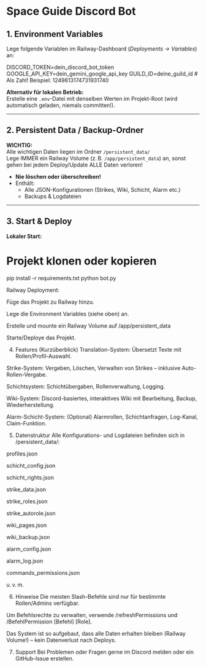 # Space Guide Discord Bot

## 1. Environment Variables

Lege folgende Variablen im Railway-Dashboard (_Deployments → Variables_) an:

DISCORD_TOKEN=dein_discord_bot_token
GOOGLE_API_KEY=dein_gemini_google_api_key
GUILD_ID=deine_guild_id # Als Zahl! Beispiel: 1249813174731931740


**Alternativ für lokalen Betrieb:**  
Erstelle eine `.env`-Datei mit denselben Werten im Projekt-Root (wird automatisch geladen, niemals committen!).

---

## 2. Persistent Data / Backup-Ordner

**WICHTIG:**  
Alle wichtigen Daten liegen im Ordner `/persistent_data/`  
Lege IMMER ein Railway Volume (z. B. `/app/persistent_data`) an, sonst gehen bei jedem Deploy/Update ALLE Daten verloren!

- **Nie löschen oder überschreiben!**
- Enthält:
    - Alle JSON-Konfigurationen (Strikes, Wiki, Schicht, Alarm etc.)
    - Backups & Logdateien

---

## 3. Start & Deploy

**Lokaler Start:**

# Projekt klonen oder kopieren
pip install -r requirements.txt
python bot.py

Railway Deployment:

Füge das Projekt zu Railway hinzu.

Lege die Environment Variables (siehe oben) an.

Erstelle und mounte ein Railway Volume auf /app/persistent_data

Starte/Deploye das Projekt.

4. Features (Kurzüberblick)
Translation-System:
Übersetzt Texte mit Rollen/Profil-Auswahl.

Strike-System:
Vergeben, Löschen, Verwalten von Strikes – inklusive Auto-Rollen-Vergabe.

Schichtsystem:
Schichtübergaben, Rollenverwaltung, Logging.

Wiki-System:
Discord-basiertes, interaktives Wiki mit Bearbeitung, Backup, Wiederherstellung.

Alarm-Schicht-System:
(Optional) Alarmrollen, Schichtanfragen, Log-Kanal, Claim-Funktion.

5. Datenstruktur
Alle Konfigurations- und Logdateien befinden sich in /persistent_data/:

profiles.json

schicht_config.json

schicht_rights.json

strike_data.json

strike_roles.json

strike_autorole.json

wiki_pages.json

wiki_backup.json

alarm_config.json

alarm_log.json

commands_permissions.json

u. v. m.

6. Hinweise
Die meisten Slash-Befehle sind nur für bestimmte Rollen/Admins verfügbar.

Um Befehlsrechte zu verwalten, verwende /refreshPermissions und /BefehlPermission [Befehl] [Role].

Das System ist so aufgebaut, dass alle Daten erhalten bleiben (Railway Volume!) – kein Datenverlust nach Deploys.

7. Support
Bei Problemen oder Fragen gerne im Discord melden oder ein GitHub-Issue erstellen.

